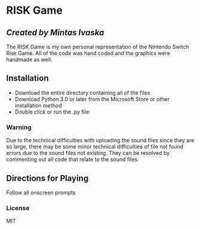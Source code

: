 # RISK Game
## _Created by Mintas Ivaska_

The RISK Game is my own personal representation of the Nintendo Switch Risk Game. All of the code was hand coded and the graphics were handmade as well. 

## Installation

- Download the entire directory containing all of the files
- Download Python 3.0 or later from the Microsoft Store or other installation method
- Double click or run the .py file

### Warning
Due to the technical difficulties with uploading the sound files since they are so large, there may be some minor technical difficulties of file not found errors due to the sound files not existing. They can be resolved by commenting out all code that relate to the sound files.

## Directions for Playing
Follow all onscreen prompts

### License
MIT

